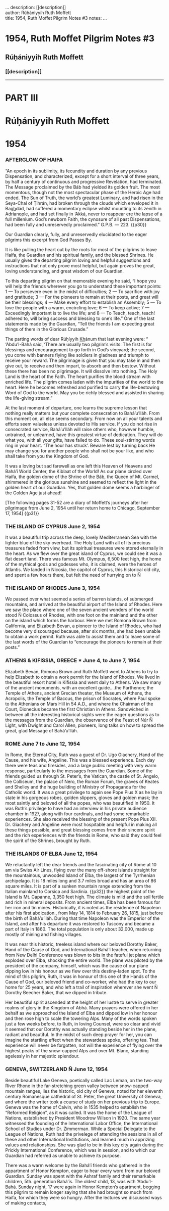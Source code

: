 ...
description: [[description]]  
author: Rúḥániyyih Ruth Moffett  
title: 1954, Ruth Moffet Pilgrim Notes #3 
notes:
...


# 1954, Ruth Moffet Pilgrim Notes #3  
## Rúḥániyyih Ruth Moffett  
### [[description]]  

------




#  PART III 

#  Rúḥániyyih Ruth Moffett 

#  1954 

###  AFTERGLOW OF HAIFA 

“An epoch in its sublimity, its fecundity and duration by any previous Dispensation, and characterized, except for a short interval of three years, by half a century of continuous and progressive Revelation, had terminated. The Message proclaimed by the Báb had yielded its golden fruit. The most momentous, though not the most spectacular phase of the Heroic Age had ended. The Sun of Truth, the world’s greatest Luminary, and had risen in the Seya-Chal of Ṭihrán, had broken through the clouds which enveloped it in Ba<u>gh</u>dád, had suffered a momentary eclipse whilst mounting to its zenith in Adrianople, and had set finally in ‘Akká, never to reappear ere the lapse of a full millenium. God’s newborn Faith, the cynosure of all past Dispensations, had been fully and unreservedly proclaimed.” G.P.B. — 223. {{p30}}  

Our Guardian clearly, fully, and unreservedly elucidated to the eager pilgrims this excerpt from God Passes By.   

It is like pulling the heart out by the roots for most of the pilgrims to leave Haifa, the Guardian and his spiritual family, and the blessed Shrines. He usually gives the departing pilgrim loving and helpful suggestions and instructions that not only prove most helpful, but again proves the great, loving understanding, and great wisdom of our Guardian.   

To this departing pilgrim on that memorable evening he said, “I hope you will help the friends wherever you go to understand these important points: 1 — To persevere even in the midst of difficulties; 2 — To sacrifice with joy and gratitude; 3 — For the pioneers to remain at their posts, and great will be their blessings; 4 — Make every effort to establish an Assembly; 5 — To love the people with a warm, encircling love; 6 — To keep active; 7 — Exceedingly important is to live the life; and 8 — To Teach, teach, teach! adhered to, will bring success and blessing to one’s life.” One of the last statements made by the Guardian, “Tell the friends I am expecting great things of them in the Glorious Crusade.”   

The parting words of dear Rúḥíyyih <u>Kh</u>ánum that last evening were: “ ‘Abdu’l-Bahá said, ‘There are usually two pilgrim’s visits: The first is for blessings and encouragement to go forth in God’s vineyard; the second, you come with banners flying like soldiers in gladness and triumph to receive your reward. The pilgrimage is given that you may take in and then give out, to receive and then impart, to absorb and then bestow. Without these there has been no pilgrimage. It will dissolve into nothing. The Holy Land is the heart of the Faith. The heart purifies the blood stream with enriched life. The pilgrim comes laden with the impurities of the world to the heart. Here he becomes refreshed and purified to carry the life-bestowing Word of God to the world. May you be richly blessed and assisted in sharing the life-giving stream.”   

At the last moment of departure, one learns the supreme lesson that nothing really matters but your complete consecration to Bahá’u’lláh. From this moment on, all else seems secondary. From now on all your talents and efforts seem valueless unless devoted to His service. If you do not rise in consecrated service, Bahá’u’lláh will raise others who, however humble, untrained, or unlearned, have this greatest virtue of dedication. They will do what you, with all your gifts, have failed to do. These soul-stirring words ring in your heart. “The hour has struck’. Beware lest by turning back He may change you for another people who shall not be your like, and who shall take from you the Kingdom of God.   

It was a loving but sad farewell as one left this Heaven of Heavens and Bahá’í World Center, the Kiblaat of the World! As our plane circled over Haifa, the golden dome of the Shrine of the Báb, the Queen of Mt. Carmel, shimmered in the glorious sunshine and seemed to reflect the light in the golden heart of our Guardian. Yes, that golden dome seems a harbinger of the Golden Age just ahead!   

[The following pages 31-52 are a diary of Moffett’s journeys after her pilgrimage from June 2, 1954 until her return home to Chicago, September 17, 1954] {{p31}}  

###  THE ISLAND OF CYPRUS June 2, 1954 

It was a beautiful trip across the deep, lovely Mediterranean Sea with the lighter blue of the sky overhead. The Holy Land with all of its precious treasures faded from view, but its spiritual treasures were stored eternally in the heart. As we flew over the great island of Cyprus, we could see it was a flat desert land. There was famous Mt. Olympus, 6,500 feet high, the home of the mythical gods and godesses who, it is claimed, were the heroes of Atlantis. We landed in Nicosia, the capitol of Cyprus, this historical old city, and spent a few hours there, but felt the need of hurrying on to Ñ   

###  THE ISLAND OF RHODES June 3, 1954 

We passed over what seemed a series of barren islands, of submerged mountains, and arrived at the beautiful airport of the Island of Rhodes. Here we saw the place where one of the seven ancient wonders of the world stood Ñ Colossus of Rhodes, with one foot on the mainland and the other on the island which forms the harbour. Here we met Romona Brown from California, and Elizabeth Bevan, a pioneer to the Island of Rhodes, who had become very discouraged because, after six months, she had been unable to obtain a work permit. Ruth was able to assist them and to leave some of the last words of the Guardian to “encourage the pioneers to remain at their posts.”   

###  ATHENS & KIFISSIA, GREECE * June 4, to June 7, 1954 

Elizabeth Bevan, Romona Brown and Ruth Moffett went to Athens to try to help Elizabeth to obtain a work permit for the Island of Rhodes. We lived in the beautiful resort hotel in Kifissia and went daily to Athens. We saw many of the ancient monuments, with an excellent guide....the Parthenon; the Temple of Athens, ancient Grecian theater, the Museum of Athens, the Acropolis, the Temple of Baccus, the prison of Socrates, where Paul spoke to the Athenians on Mars Hill in 54 A.D., and where the Chairman of the Court, Dionecius became the first Christian in Athens. Sandwiched in between all the interesting historical sights were the eager questions as to the messages from the Guardian, the observance of the Feast of Núr Ñ Light, with Dwight and Carol Allen, pioneers, long talks on how to spread the great, glad Message of Bahá’u’lláh.   

###  ROME June 7 to June 12, 1954 

In Rome, the Eternal City, Ruth was a guest of Dr. Ugo Giachery, Hand of the Cause, and his wife, Angeline. This was a blessed experience. Each day there were teas and firesides, and a large public meeting with very warm response, particularly to the messages from the Guardian. Some of the friends guided us through St. Peter’s, the Vatican, the castle of St. Angelo, the Colliseum, the palace of Nero, the Roman Forum, the graves of Keates and Shelley and the huge building of Ministry of Propaganda for the Catholic world. It was a great privilege to again see Pope Pius X as he lay in state in his gorgeous robes, golden slippers, gloves and golden mask; the most saintly and beloved of all the popes, who was beautified in 1950. It was Ruth’s privilege to have had an interview in his private audience chamber in 1927, along with four cardinals, and had some remarkable experiences. She also received the blessing of the present Pope Pius XII. Dr. Giachery and Angeline were most hospitable and helpful in making all these things possible, and great blessing comes from their sincere spirit and the rich experiences with the friends in Rome, who said they could feel the spirit of the Shrines, brought by Ruth.   

###  THE ISLANDS OF ELBA June 12, 1954 

We reluctantly left the dear friends and the fascinating city of Rome at 10 am via Swiss Air Lines, flying over the many off-shore islands straight for the mountainous, unwooded Island of Elba, the largest of the Tyrrhenian archipelago. It is 18 miles long and 3.7 miles broad and has an area of 86 square miles. It is part of a sunken mountain range extending from the Italian mainland to Corsica and Sardinia. {{p32}} the highest point of the Island is Mt. Capanne, 3,350 feet high. The climate is mild and the soil fertile and rich in mineral deposits. From ancient times, Elba has been famous for her iron and tin mines. Historically, it is noted as the residence of Napoleon after his first abdication., from May 14, 1814 to February 26, 1815, just before the birth of Bahá’u’lláh. During that time Napoleon was the Emperior of the Island, and after his departure it was restored to Tuscony and became a part of Italy in 1860. The total population is only about 32,000, made up mostly of mining and fishing villages.   

It was near this historic, treeless island where our beloved Dorothy Baker, Hand of the Cause of God, and International Bahá’í teacher, when returning from New Delhi Conference was blown to bits in the fateful jet plane which exploded over Elba, shocking the entire world. The plane was piloted by the president of the company, himself, which was the cause of our plane dipping low in his honour as we flew over this destiny-laden spot. To the mind of this pilgrim, Ruth, it was in honour of this one of the Hands of the Cause of God, our beloved friend and co-worker, who had the key to our home for 25 years, and who left a trail of inspiration wherever she went Ñ Dorothy Beecher Baker, that we dipped in tribute.   

Her beautiful spirit ascended at the height of her lustre to serve in greater realms of glory in the Kingdom of Abhá. Many prayers were offered in her behalf as we approached the Island of Elba and dipped low in her honour and then rose high to scale the towering Alps. Many of the words spoken just a few weeks before, to Ruth, in loving Counsel, were so clear and vivid it seemed that our Dorothy was actually standing beside her in the plane, radiant and beautiful. In the midst of such deep prayer for her, you can imagine the startling effect when the stewardess spoke, offering tea. That experience will never be forgotten, not will the experience of flying over the highest peaks of the snow-capped Alps and over Mt. Blanc, standing agelessly in her majestic splendour.   

###  GENEVA, SWITZERLAND Ñ June 12, 1954 

Beside beautiful Lake Geneva, poetically called Lac Leman, on the two-way River Rhone in the far-stretching green valley between snow-capped mountain ranges, lies the historic, old city of Geneva, noted for her eleventh century Romanesque cathedral of St. Peter, the great University of Geneva, and where the writer took a course of study on her previous trip to Europe. Geneva was the home of Calvin, who in 1535 helped to establish the “Reformed Religion”, as it was called. It was the home of the League of Nations, established by President Woodrow Wilson in 1920. The same year witnessed the founding of the International Labor Office, the International School of Studies under Dr. Zimmerman. While a Special Delegate to the League of Nations, Ruth had the privelege of attending the sessions in all of these and other International Institutions, and learned much in apprizing values and relationships. She was glad to be in this key city again during the Prickly International Conference, which was in session, and to which our Guardian had referred as unable to achieve its purpose.   

There was a warm welcome by the Bahá’í friends who gathered in the appartment of Honor Kempton, eager to hear every word from our beloved Guardian. Sunday was spent with the Ashraf family and their remarkable children, 5th. generation Bahá’ís. The oldest child, 13, was with ‘Abdu’l-Bahá. Sunday night, 17 were again in Honor Kempton’s apartment, begging this pilgrim to remain longer saying that she had brought so much from Haifa, for which they were so hungry. After the lectures we discussed ways of making contacts,